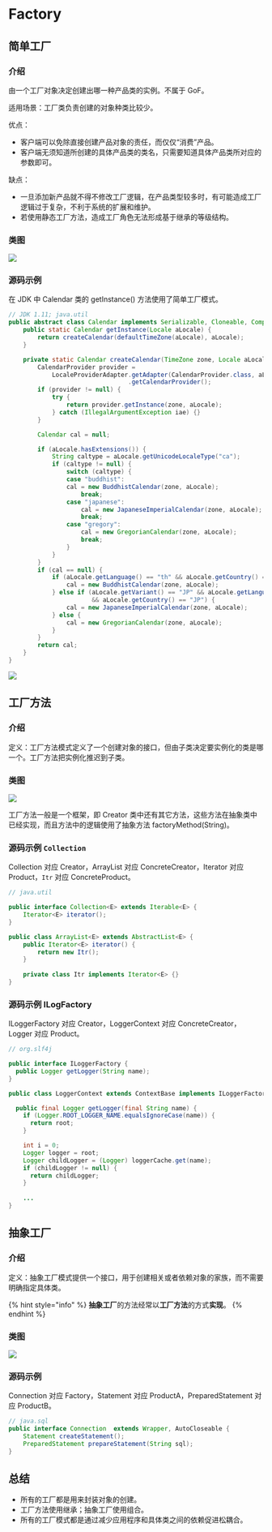 # Factory

## 简单工厂

### 介绍

由一个工厂对象决定创建出哪一种产品类的实例。不属于 GoF。

适用场景：工厂类负责创建的对象种类比较少。

优点：

* 客户端可以免除直接创建产品对象的责任，而仅仅“消费”产品。
* 客户端无须知道所创建的具体产品类的类名，只需要知道具体产品类所对应的参数即可。

缺点：

* 一旦添加新产品就不得不修改工厂逻辑，在产品类型较多时，有可能造成工厂逻辑过于复杂，不利于系统的扩展和维护。
* 若使用静态工厂方法，造成工厂角色无法形成基于继承的等级结构。

### 类图

![](../../.gitbook/assets/image%20%2870%29.png)

### 源码示例

在 JDK 中 Calendar 类的 getInstance\(\) 方法使用了简单工厂模式。

```java
// JDK 1.11; java.util
public abstract class Calendar implements Serializable, Cloneable, Comparable<Calendar> {
    public static Calendar getInstance(Locale aLocale) {
        return createCalendar(defaultTimeZone(aLocale), aLocale);
    }

    private static Calendar createCalendar(TimeZone zone, Locale aLocale) {
        CalendarProvider provider =
            LocaleProviderAdapter.getAdapter(CalendarProvider.class, aLocale)
                                 .getCalendarProvider();
        if (provider != null) {
            try {
                return provider.getInstance(zone, aLocale);
            } catch (IllegalArgumentException iae) {}
        }

        Calendar cal = null;

        if (aLocale.hasExtensions()) {
            String caltype = aLocale.getUnicodeLocaleType("ca");
            if (caltype != null) {
                switch (caltype) {
                case "buddhist":
                cal = new BuddhistCalendar(zone, aLocale);
                    break;
                case "japanese":
                    cal = new JapaneseImperialCalendar(zone, aLocale);
                    break;
                case "gregory":
                    cal = new GregorianCalendar(zone, aLocale);
                    break;
                }
            }
        }
        if (cal == null) {
            if (aLocale.getLanguage() == "th" && aLocale.getCountry() == "TH") {
                cal = new BuddhistCalendar(zone, aLocale);
            } else if (aLocale.getVariant() == "JP" && aLocale.getLanguage() == "ja"
                       && aLocale.getCountry() == "JP") {
                cal = new JapaneseImperialCalendar(zone, aLocale);
            } else {
                cal = new GregorianCalendar(zone, aLocale);
            }
        }
        return cal;
    }
}
```

![](../../.gitbook/assets/image%20%2850%29.png)

## 工厂方法

### 介绍

定义：工厂方法模式定义了一个创建对象的接口，但由子类决定要实例化的类是哪一个。工厂方法把实例化推迟到子类。

### 类图

![](../../.gitbook/assets/image%20%2881%29.png)

工厂方法一般是一个框架，即 Creator 类中还有其它方法，这些方法在抽象类中已经实现，而且方法中的逻辑使用了抽象方法 factoryMethod\(String\)。

### 源码示例 `Collection`

Collection 对应 Creator，ArrayList 对应 ConcreteCreator，Iterator 对应 Product，`Itr` 对应 ConcreteProduct。

```java
// java.util

public interface Collection<E> extends Iterable<E> {
    Iterator<E> iterator();
}

public class ArrayList<E> extends AbstractList<E> {
    public Iterator<E> iterator() {
        return new Itr();
    }
    
    private class Itr implements Iterator<E> {}
}
```

### 源码示例 ILogFactory

ILoggerFactory 对应 Creator，LoggerContext 对应 ConcreteCreator，Logger 对应 Product。

```java
// org.slf4j

public interface ILoggerFactory {
  public Logger getLogger(String name);
}

public class LoggerContext extends ContextBase implements ILoggerFactory {

  public final Logger getLogger(final String name) {
    if (Logger.ROOT_LOGGER_NAME.equalsIgnoreCase(name)) {
      return root;
    }

    int i = 0;
    Logger logger = root;
    Logger childLogger = (Logger) loggerCache.get(name);
    if (childLogger != null) {
      return childLogger;
    }
    
    ...
}
```

## 抽象工厂

### 介绍

定义：抽象工厂模式提供一个接口，用于创建相关或者依赖对象的家族，而不需要明确指定具体类。

{% hint style="info" %}
**抽象工厂**的方法经常以**工厂方法**的方式**实现**。
{% endhint %}

### 类图

![](../../.gitbook/assets/image%20%2853%29.png)

### 源码示例

Connection 对应 Factory，Statement 对应 ProductA，PreparedStatement 对应 ProductB。

```java
// java.sql
public interface Connection  extends Wrapper, AutoCloseable {
    Statement createStatement();
    PreparedStatement prepareStatement(String sql);
}
```

## 总结

* 所有的工厂都是用来封装对象的创建。
* 工厂方法使用继承；抽象工厂使用组合。
* 所有的工厂模式都是通过减少应用程序和具体类之间的依赖促进松耦合。

